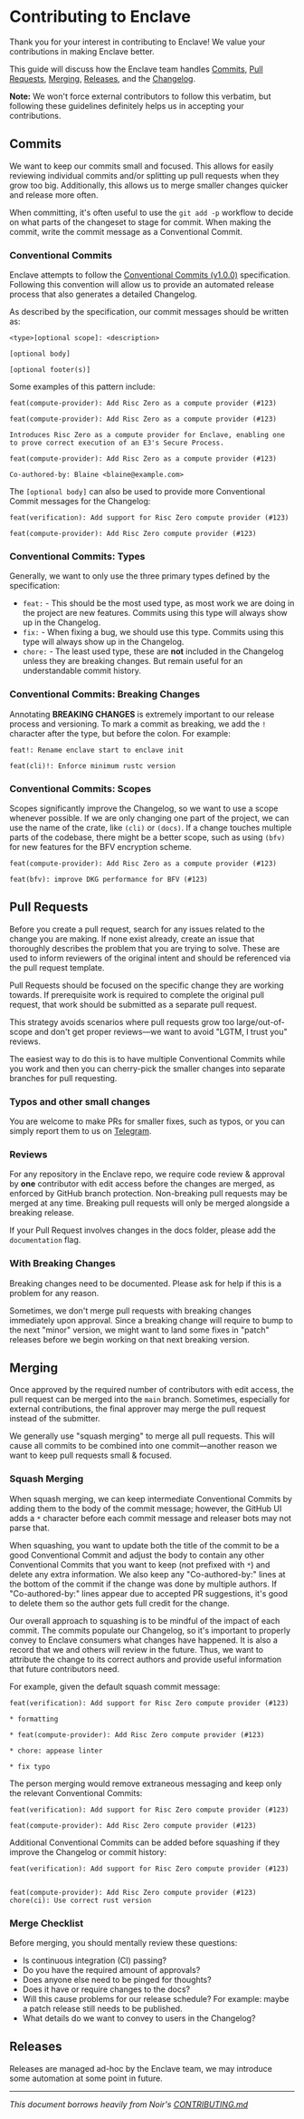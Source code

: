 # Contributing to Enclave

Thank you for your interest in contributing to Enclave! We value your contributions in making Enclave better.

This guide will discuss how the Enclave team handles [Commits](#commits), [Pull Requests](#pull-requests), [Merging](#merging), [Releases](#releases), and the [Changelog](#changelog).

**Note:** We won't force external contributors to follow this verbatim, but following these guidelines definitely helps us in accepting your contributions.

## Commits

We want to keep our commits small and focused. This allows for easily reviewing individual commits and/or splitting up pull requests when they grow too big. Additionally, this allows us to merge smaller changes quicker and release more often.

When committing, it's often useful to use the `git add -p` workflow to decide on what parts of the changeset to stage for commit. When making the commit, write the commit message as a Conventional Commit.

### Conventional Commits

Enclave attempts to follow the [Conventional Commits (v1.0.0)](https://www.conventionalcommits.org/en/v1.0.0/) specification. Following this convention will allow us to provide an automated release process that also generates a detailed Changelog.

As described by the specification, our commit messages should be written as:

```
<type>[optional scope]: <description>

[optional body]

[optional footer(s)]
```

Some examples of this pattern include:

```
feat(compute-provider): Add Risc Zero as a compute provider (#123)
```

```
feat(compute-provider): Add Risc Zero as a compute provider (#123)

Introduces Risc Zero as a compute provider for Enclave, enabling one to prove correct execution of an E3's Secure Process.
```

```
feat(compute-provider): Add Risc Zero as a compute provider (#123)

Co-authored-by: Blaine <blaine@example.com>
```

The `[optional body]` can also be used to provide more Conventional Commit messages for the Changelog:

```
feat(verification): Add support for Risc Zero compute provider (#123)

feat(compute-provider): Add Risc Zero compute provider (#123)
```

### Conventional Commits: Types

Generally, we want to only use the three primary types defined by the specification:

- `feat:` - This should be the most used type, as most work we are doing in the project are new features. Commits using this type will always show up in the Changelog.
- `fix:` - When fixing a bug, we should use this type. Commits using this type will always show up in the Changelog.
- `chore:` - The least used type, these are **not** included in the Changelog unless they are breaking changes. But remain useful for an understandable commit history.

### Conventional Commits: Breaking Changes

Annotating **BREAKING CHANGES** is extremely important to our release process and versioning. To mark a commit as breaking, we add the `!` character after the type, but before the colon. For example:

```
feat!: Rename enclave start to enclave init

feat(cli)!: Enforce minimum rustc version
```

### Conventional Commits: Scopes

Scopes significantly improve the Changelog, so we want to use a scope whenever possible. If we are only changing one part of the project, we can use the name of the crate, like `(cli)` or `(docs)`. If a change touches multiple parts of the codebase, there might be a better scope, such as using `(bfv)` for new features for the BFV encryption scheme.

```
feat(compute-provider): Add Risc Zero as a compute provider (#123)
```

```
feat(bfv): improve DKG performance for BFV (#123)
```

## Pull Requests

Before you create a pull request, search for any issues related to the change you are making. If none exist already, create an issue that thoroughly describes the problem that you are trying to solve. These are used to inform reviewers of the original intent and should be referenced via the pull request template.

Pull Requests should be focused on the specific change they are working towards. If prerequisite work is required to complete the original pull request, that work should be submitted as a separate pull request.

This strategy avoids scenarios where pull requests grow too large/out-of-scope and don't get proper reviews—we want to avoid "LGTM, I trust you" reviews.

The easiest way to do this is to have multiple Conventional Commits while you work and then you can cherry-pick the smaller changes into separate branches for pull requesting.

### Typos and other small changes

You are welcome to make PRs for smaller fixes, such as typos, or you can simply report them to us on [Telegram][telegram].

### Reviews

For any repository in the Enclave repo, we require code review & approval by **one** contributor with edit access before the changes are merged, as enforced by GitHub branch protection. Non-breaking pull requests may be merged at any time. Breaking pull requests will only be merged alongside a breaking release.

If your Pull Request involves changes in the docs folder, please add the `documentation` flag.

### With Breaking Changes

Breaking changes need to be documented. Please ask for help if this is a problem for any reason.

Sometimes, we don't merge pull requests with breaking changes immediately upon approval. Since a breaking change will require to bump to the next "minor" version, we might want to land some fixes in "patch" releases before we begin working on that next breaking version.

## Merging

Once approved by the required number of contributors with edit access, the pull request can be merged into the `main` branch. Sometimes, especially for external contributions, the final approver may merge the pull request instead of the submitter.

We generally use "squash merging" to merge all pull requests. This will cause all commits to be combined into one commit—another reason we want to keep pull requests small & focused.

### Squash Merging

When squash merging, we can keep intermediate Conventional Commits by adding them to the body of the commit message; however, the GitHub UI adds a `*` character before each commit message and releaser bots may not parse that.

When squashing, you want to update both the title of the commit to be a good Conventional Commit and adjust the body to contain any other Conventional Commits that you want to keep (not prefixed with `*`) and delete any extra information. We also keep any "Co-authored-by:" lines at the bottom of the commit if the change was done by multiple authors. If "Co-authored-by:" lines appear due to accepted PR suggestions, it's good to delete them so the author gets full credit for the change.

Our overall approach to squashing is to be mindful of the impact of each commit. The commits populate our Changelog, so it's important to properly convey to Enclave consumers what changes have happened. It is also a record that we and others will review in the future. Thus, we want to attribute the change to its correct authors and provide useful information that future contributors need.

For example, given the default squash commit message:

```
feat(verification): Add support for Risc Zero compute provider (#123)

* formatting

* feat(compute-provider): Add Risc Zero compute provider (#123)

* chore: appease linter

* fix typo
```

The person merging would remove extraneous messaging and keep only the relevant Conventional Commits:

```
feat(verification): Add support for Risc Zero compute provider (#123)

feat(compute-provider): Add Risc Zero compute provider (#123)

```

Additional Conventional Commits can be added before squashing if they improve the Changelog or commit history:

```
feat(verification): Add support for Risc Zero compute provider (#123)


feat(compute-provider): Add Risc Zero compute provider (#123)
chore(ci): Use correct rust version

```

### Merge Checklist

Before merging, you should mentally review these questions:

- Is continuous integration (CI) passing?
- Do you have the required amount of approvals?
- Does anyone else need to be pinged for thoughts?
- Does it have or require changes to the docs?
- Will this cause problems for our release schedule? For example: maybe a patch release still needs to be published.
- What details do we want to convey to users in the Changelog?

## Releases

Releases are managed ad-hoc by the Enclave team, we may introduce some automation at some point in future.

---

_This document borrows heavily from Noir's [CONTRIBUTING.md](https://github.com/noir-lang/noir/blob/master/CONTRIBUTING.md)_

[telegram]: https://t.me/+raYAZgrwgOw2ODJh
